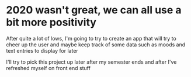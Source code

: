 # 2020 wasn't great, we can all use a bit more positivity

After quite a lot of lows, I'm going to try to create an app that will try to cheer up the user and maybe keep track of some data such as moods and text entries to display for later


I'll try to pick this project up later after my semester ends and after I've refreshed myself on front end stuff